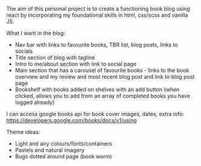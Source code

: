 The aim of this personal project is to create a functioning book blog using react by incorporating my foundational skills in html, css/scss and vanilla JS.

What I want in the blog:

- Nav bar with links to favourite books, TBR list, blog posts, links to socials
- Title section of blog with tagline
- Intro to me/about section with link to social page
- Main section that has a carousel of favourite books - links to the book overview and my review and most recent blog post and link to blog post page
- Bookshelf with books added on shelves with an add button (when clicked, allows you to add from an array of completed books you have logged already)

I can access google books api for book cover images, dates, extra info:
https://developers.google.com/books/docs/v1/using

Theme ideas:

- Light and airy colours/fonts/containers
- Pastels and natural imagery
- Bugs dotted around page (book worm)
